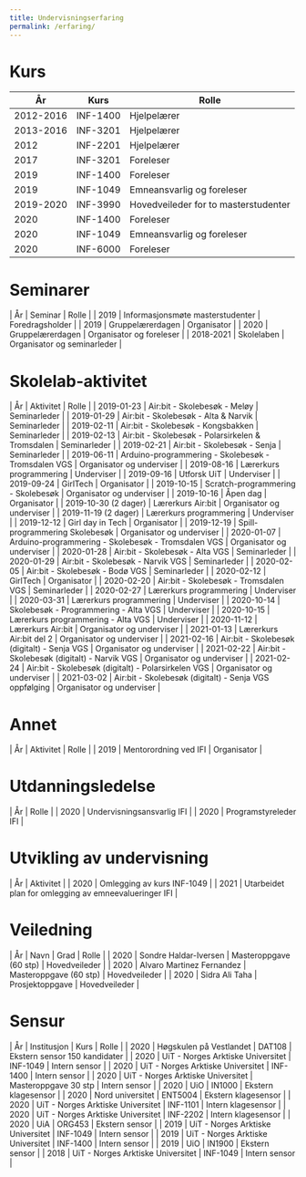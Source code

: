 ```yaml
---
title: Undervisningserfaring
permalink: /erfaring/
---
```


# Kurs

| År | Kurs | Rolle|
|----|------|------|
| 2012-2016 | INF-1400 | Hjelpelærer |
| 2013-2016 | INF-3201 | Hjelpelærer |
| 2012 | INF-2201 | Hjelpelærer |
| 2017 | INF-3201 | Foreleser |
| 2019 | INF-1400 | Foreleser |
| 2019 | INF-1049 | Emneansvarlig og foreleser |
| 2019-2020 | INF-3990 | Hovedveileder for to masterstudenter |
| 2020 | INF-1400 | Foreleser |
| 2020 | INF-1049 | Emneansvarlig og foreleser |
| 2020 | INF-6000 | Foreleser |

# Seminarer

| År | Seminar | Rolle |
| 2019 | Informasjonsmøte masterstudenter | Foredragsholder |
| 2019 | Gruppelærerdagen | Organisator |
| 2020 | Gruppelærerdagen | Organisator og foreleser |
| 2018-2021 | Skolelaben | Organisator og seminarleder |

# Skolelab-aktivitet

| År | Aktivitet | Rolle |
| 2019-01-23 | Air:bit - Skolebesøk - Meløy | Seminarleder |
| 2019-01-29 | Air:bit - Skolebesøk - Alta & Narvik | Seminarleder |
| 2019-02-11 | Air:bit - Skolebesøk - Kongsbakken | Seminarleder |
| 2019-02-13 | Air:bit - Skolebesøk - Polarsirkelen & Tromsdalen | Seminarleder |
| 2019-02-21 | Air:bit - Skolebesøk - Senja | Seminarleder |
| 2019-06-11 | Arduino-programmering - Skolebesøk - Tromsdalen VGS | Organisator og underviser |
| 2019-08-16 | Lærerkurs programmering | Underviser |
| 2019-09-16 | Utforsk UiT | Underviser |
| 2019-09-24 | GirlTech | Organisator |
| 2019-10-15 | Scratch-programmering - Skolebesøk | Organisator og underviser |
| 2019-10-16 | Åpen dag | Organisator |
| 2019-10-30 (2 dager) | Lærerkurs Air:bit | Organisator og underviser |
| 2019-11-19 (2 dager) | Lærerkurs programmering | Underviser |
| 2019-12-12 | Girl day in Tech | Organisator |
| 2019-12-19 | Spill-programmering Skolebesøk | Organisator og underviser |
| 2020-01-07 | Arduino-programmering - Skolebesøk - Tromsdalen VGS | Organisator og underviser |
| 2020-01-28 | Air:bit - Skolebesøk - Alta VGS | Seminarleder |
| 2020-01-29 | Air:bit - Skolebesøk - Narvik VGS | Seminarleder |
| 2020-02-05 | Air:bit - Skolebesøk - Bodø VGS | Seminarleder |
| 2020-02-12 | GirlTech | Organisator |
| 2020-02-20 | Air:bit - Skolebesøk - Tromsdalen VGS | Seminarleder |
| 2020-02-27 | Lærerkurs programmering | Underviser |
| 2020-03-31 | Lærerkurs programmering | Underviser |
| 2020-10-14 | Skolebesøk - Programmering - Alta VGS | Underviser |
| 2020-10-15 | Lærerkurs programmering - Alta VGS | Underviser |
| 2020-11-12 | Lærerkurs Air:bit | Organisator og underviser |
| 2021-01-13 | Lærerkurs Air:bit del 2 | Organisator og underviser |
| 2021-02-16 | Air:bit - Skolebesøk (digitalt) - Senja VGS | Organisator og underviser |
| 2021-02-22 | Air:bit - Skolebesøk (digitalt) - Narvik VGS | Organisator og underviser |
| 2021-02-24 | Air:bit - Skolebesøk (digitalt) - Polarsirkelen VGS | Organisator og underviser |
| 2021-03-02 | Air:bit - Skolebesøk (digitalt) - Senja VGS oppfølging | Organisator og underviser |


 

# Annet

| År | Aktivitet | Rolle |
| 2019 | Mentorordning ved IFI | Organisator |

# Utdanningsledelse

| År | Rolle |
| 2020 | Undervisningsansvarlig IFI |
| 2020 | Programstyreleder IFI |

# Utvikling av undervisning

| År | Aktivitet |
| 2020 | Omlegging av kurs INF-1049 |
| 2021 | Utarbeidet plan for omlegging av emneevalueringer IFI |

# Veiledning

| År | Navn | Grad | Rolle |
| 2020 | Sondre Haldar-Iversen | Masteroppgave (60 stp) | Hovedveileder |
| 2020 | Alvaro Martinez Fernandez | Masteroppgave (60 stp) | Hovedveileder |
| 2020 | Sidra Ali Taha | Prosjektoppgave | Hovedveileder |

# Sensur

| År | Institusjon | Kurs | Rolle |
| 2020 | Høgskulen på Vestlandet | DAT108 | Ekstern sensor 150 kandidater |
| 2020 | UiT - Norges Arktiske Universitet | INF-1049 | Intern sensor |
| 2020 | UiT - Norges Arktiske Universitet | INF-1400 | Intern sensor |
| 2020 | UiT - Norges Arktiske Universitet | Masteroppgave 30 stp | Intern sensor |
| 2020 | UiO | IN1000 | Ekstern klagesensor |
| 2020 | Nord universitet | ENT5004 | Ekstern klagesensor |
| 2020 | UiT - Norges Arktiske Universitet | INF-1101 | Intern klagesensor |
| 2020 | UiT - Norges Arktiske Universitet | INF-2202 | Intern klagesensor |
| 2020 | UiA | ORG453 | Ekstern sensor |
| 2019 | UiT - Norges Arktiske Universitet | INF-1049 | Intern sensor |
| 2019 | UiT - Norges Arktiske Universitet | INF-1400 | Intern sensor |
| 2019 | UiO | IN1900 | Ekstern sensor |
| 2018 | UiT - Norges Arktiske Universitet | INF-1049 | Intern sensor |
